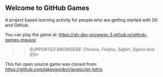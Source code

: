 ## Welcome to GitHub Games

A project based learning activity for people who are getting started with Git and GitHub.

You can play the game at: https://gh-dev-progress-3.github.io/github-games-mgusg/

>> _*SUPPORTED BROWSERS*: Chrome, Firefox, Safari, Opera and IE9+_

This fun open source game was cloned from: https://github.com/jakesgordon/javascript-tetris
